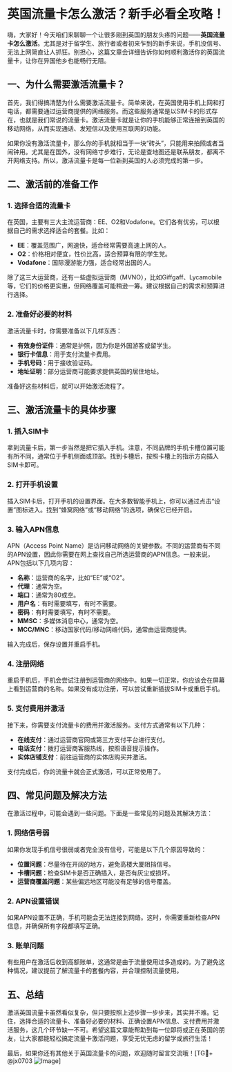 # 英国流量卡怎么激活？新手必看全攻略！

嗨，大家好！今天咱们来聊聊一个让很多刚到英国的朋友头疼的问题——**英国流量卡怎么激活**。尤其是对于留学生、旅行者或者初来乍到的新手来说，手机没信号、无法上网简直让人抓狂。别担心，这篇文章会详细告诉你如何顺利激活你的英国流量卡，让你在异国他乡也能畅行无阻。

## 一、为什么需要激活流量卡？

首先，我们得搞清楚为什么需要激活流量卡。简单来说，在英国使用手机上网和打电话，都需要通过运营商提供的网络服务。而这些服务通常是以SIM卡的形式存在，也就是我们常说的流量卡。激活流量卡就是让你的手机能够正常连接到英国的移动网络，从而实现通话、发短信以及使用互联网的功能。

如果你没有激活流量卡，那么你的手机就相当于一块“砖头”，只能用来拍照或者当闹钟用。尤其是在国外，没有网络寸步难行，无论是查地图还是联系朋友，都离不开网络支持。所以，激活流量卡是每一位新到英国的人必须完成的第一步。

## 二、激活前的准备工作

### 1. 选择合适的流量卡

在英国，主要有三大主流运营商：EE、O2和Vodafone。它们各有优劣，可以根据自己的需求选择适合的套餐。比如：

- **EE**：覆盖范围广，网速快，适合经常需要高速上网的人。
- **O2**：价格相对便宜，性价比高，适合预算有限的学生党。
- **Vodafone**：国际漫游能力强，适合经常出国的人。

除了这三大运营商，还有一些虚拟运营商（MVNO），比如Giffgaff、Lycamobile等，它们的价格更实惠，但网络覆盖可能稍逊一筹。建议根据自己的需求和预算进行选择。

### 2. 准备好必要的材料

激活流量卡时，你需要准备以下几样东西：

- **有效身份证件**：通常是护照，因为你是外国游客或留学生。
- **银行卡信息**：用于支付流量卡费用。
- **手机号码**：用于接收验证码。
- **地址证明**：部分运营商可能要求提供英国的居住地址。

准备好这些材料后，就可以开始激活流程了。

## 三、激活流量卡的具体步骤

### 1. 插入SIM卡

拿到流量卡后，第一步当然是把它插入手机。注意，不同品牌的手机卡槽位置可能有所不同，通常位于手机侧面或顶部。找到卡槽后，按照卡槽上的指示方向插入SIM卡即可。

### 2. 打开手机设置

插入SIM卡后，打开手机的设置界面。在大多数智能手机上，你可以通过点击“设置”图标进入。找到“蜂窝网络”或“移动网络”的选项，确保它已经开启。

### 3. 输入APN信息

APN（Access Point Name）是访问移动网络的关键参数。不同的运营商有不同的APN设置，因此你需要在网上查找自己所选运营商的APN信息。一般来说，APN包括以下几项内容：

- **名称**：运营商的名字，比如“EE”或“O2”。
- **代理**：通常为空。
- **端口**：通常为80或空。
- **用户名**：有时需要填写，有时不需要。
- **密码**：有时需要填写，有时不需要。
- **MMSC**：多媒体消息中心，通常为空。
- **MCC/MNC**：移动国家代码/移动网络代码，通常由运营商提供。

输入完成后，保存设置并重启手机。

### 4. 注册网络

重启手机后，手机会尝试注册到运营商的网络中。如果一切正常，你应该会在屏幕上看到运营商的名称。如果没有成功注册，可以尝试重新插拔SIM卡或重启手机。

### 5. 支付费用并激活

接下来，你需要支付流量卡的费用并激活服务。支付方式通常有以下几种：

- **在线支付**：通过运营商官网或第三方支付平台进行支付。
- **电话支付**：拨打运营商客服热线，按照语音提示操作。
- **实体店铺支付**：前往运营商的实体店购买并激活。

支付完成后，你的流量卡就会正式激活，可以正常使用了。

## 四、常见问题及解决方法

在激活过程中，可能会遇到一些问题。下面是一些常见的问题及其解决方法：

### 1. 网络信号弱

如果你发现手机信号很弱或者完全没有信号，可能是以下几个原因导致的：

- **位置问题**：尽量待在开阔的地方，避免高楼大厦阻挡信号。
- **卡槽问题**：检查SIM卡是否正确插入，是否有灰尘或损坏。
- **运营商覆盖问题**：某些偏远地区可能没有足够的信号覆盖。

### 2. APN设置错误

如果APN设置不正确，手机可能会无法连接到网络。这时，你需要重新检查APN信息，并确保所有字段都填写正确。

### 3. 账单问题

有些用户在激活后收到高额账单，这通常是由于流量使用过多造成的。为了避免这种情况，建议提前了解流量卡的套餐内容，并合理控制流量使用。

## 五、总结

激活英国流量卡虽然看似复杂，但只要按照上述步骤一步步来，其实并不难。记住，选择合适的流量卡、准备好必要的材料、正确设置APN信息、支付费用并激活服务，这几个环节缺一不可。希望这篇文章能帮助到每一位即将或正在英国的朋友，让大家都能轻松搞定流量卡激活问题，享受无忧无虑的留学或旅行生活！

最后，如果你还有其他关于英国流量卡的问题，欢迎随时留言交流哦！[TG💪+ @jx0703 ![Image](https://github.com/user-attachments/assets/dbca1d08-cadb-493c-b0ec-ad6f7a83f270)]